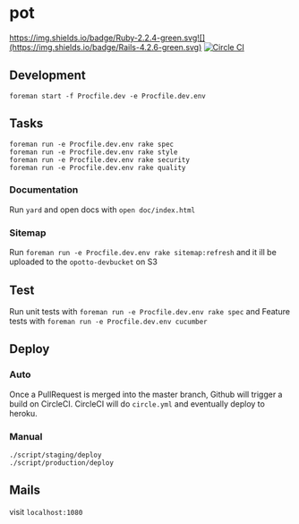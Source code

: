 # pot

https://img.shields.io/badge/Ruby-2.2.4-green.svg![](https://img.shields.io/badge/Rails-4.2.6-green.svg)
[![Circle CI](https://circleci.com/gh/ahtung/opotto/tree/master.svg?style=shield&circle-token=917522f32c616b7c174960bc0fe3dbe95d510501)](https://circleci.com/gh/ahtung/opotto/tree/master)


## Development

``` foreman start -f Procfile.dev -e Procfile.dev.env ```

## Tasks

    foreman run -e Procfile.dev.env rake spec
    foreman run -e Procfile.dev.env rake style
    foreman run -e Procfile.dev.env rake security
    foreman run -e Procfile.dev.env rake quality

### Documentation

Run ``` yard ``` and open docs with ``` open doc/index.html ```

### Sitemap

Run ``` foreman run -e Procfile.dev.env rake sitemap:refresh ``` and it ill be uploaded to the ``` opotto-devbucket ``` on S3

## Test

Run unit tests with ``` foreman run -e Procfile.dev.env rake spec ```
and
Feature tests with ``` foreman run -e Procfile.dev.env cucumber ```

## Deploy

### Auto

Once a PullRequest is merged into the master branch, Github will trigger a build on CircleCI.
CircleCI will do ``` circle.yml ``` and eventually deploy to heroku.

### Manual

    ./script/staging/deploy
    ./script/production/deploy


## Mails

visit ``` localhost:1080 ```
